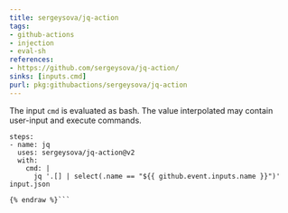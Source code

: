 ```yaml
---
title: sergeysova/jq-action
tags:
- github-actions
- injection
- eval-sh
references:
- https://github.com/sergeysova/jq-action/
sinks: [inputs.cmd]
purl: pkg:githubactions/sergeysova/jq-action
---
```


The input `cmd` is evaluated as bash. The value interpolated may contain user-input and execute commands.

```yaml{% raw %}
steps:
- name: jq
  uses: sergeysova/jq-action@v2
  with:
    cmd: |
      jq '.[] | select(.name == "${{ github.event.inputs.name }}")' input.json
      
{% endraw %}```

